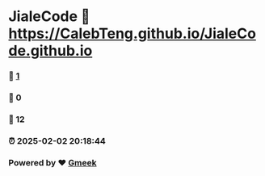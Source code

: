 # JialeCode :link: https://CalebTeng.github.io/JialeCode.github.io 
### :page_facing_up: [1](https://CalebTeng.github.io/JialeCode.github.io/tag.html) 
### :speech_balloon: 0 
### :hibiscus: 12 
### :alarm_clock: 2025-02-02 20:18:44 
### Powered by :heart: [Gmeek](https://github.com/Meekdai/Gmeek)
